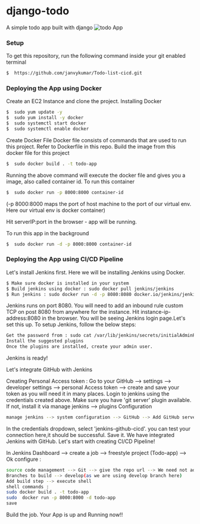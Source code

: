 # django-todo
A simple todo app built with django
![todo App](https://raw.githubusercontent.com/shreys7/django-todo/develop/staticfiles/todoApp.png)

### Setup
To get this repository, run the following command inside your git enabled terminal
```bash
$  https://github.com/janvykumar/Todo-list-cicd.git
```
### Deploying the App using Docker 

Create an EC2 Instance and clone the project.
Installing Docker
```bash
$  sudo yum update -y
$  sudo yum install -y docker
$  sudo systemctl start docker
$  sudo systemctl enable docker
```
Create Docker File 
Docker file consists of commands that are used to run this project. Refer to Dockerfile in this repo.
Build the image from this docker file for this project 
```bash
$  sudo docker build . -t todo-app
```
Running the above command will execute the docker file and gives you a image, also called container id.
To run this container 
```bash
$  sudo docker run -p 8000:8000 container-id
```
(-p 8000:8000 maps the port of host machine to the port of our virtual env. Here our virtual env is docker container)

Hit serverIP:port in the browser - app will be running.

To run this app in the background 
```bash
$  sudo docker run -d -p 8000:8000 container-id
```
### Deploying the App using CI/CD Pipeline

Let's install Jenkins first. Here we will be installing Jenkins using Docker.
```bash
$ Make sure docker is installed in your system
$ Build jenkins using docker : sudo docker pull jenkins/jenkins
$ Run jenkins : sudo docker run -d -p 8080:8080 docker.io/jenkins/jenkins:latest
```
Jenkins runs on port 8080. You will need to add an inbound rule custom TCP on post 8080 from anywhere for the instance.
Hit instance-ip-address:8080 in the browser. You will be seeing Jenkins login page.Let's set this up.
To setup Jenkins, follow the below steps:
```bash
Get the password from : sudo cat /var/lib/jenkins/secrets/initialAdminPassword
Install the suggested plugins
Once the plugins are installed, create your admin user.
```
Jenkins is ready!

Let's integrate GitHub with Jenkins

Creating Personal Access token : Go to your GitHub --> settings --> developer settings --> personal Access token --> create and save your token as you will need it in many places.
Login to jenkins using the credentials created above.
Make sure you have 'git server' plugin available. If not, install it via manage jenkins --> plugins
Configuration
```bash
manage jenkins --> system configuration --> GitHub --> Add GitHub server --> Name:GitHub, Add credentials - 'kind' should be 'secret text' - Add the personal Access Token - give 'id' as 'jenkins-github-cicd'(could be any id) --> Add
```
In the credentials dropdown, select 'jenkins-github-cicd'. you can test your connection here,it should be successful.
Save it.
We have integrated Jenkins with GitHub. Let's start with creating CI/CD Pipeline!

In Jenkins Dashboard --> create a job --> freestyle project (Todo-app) --> Ok 
configure :
```bash
source code management --> Git --> give the repo url --> We need not add the credentials here as we have already added it while integrating Jenkins and GitHub. 
Branches to build --> develop(as we are using develop branch here)
Add build step --> execute shell
shell commands :
sudo docker build . -t todo-app
sudo  docker run -p 8000:8000 -d todo-app
save
```

Build the job. Your App is up and Running now!!










